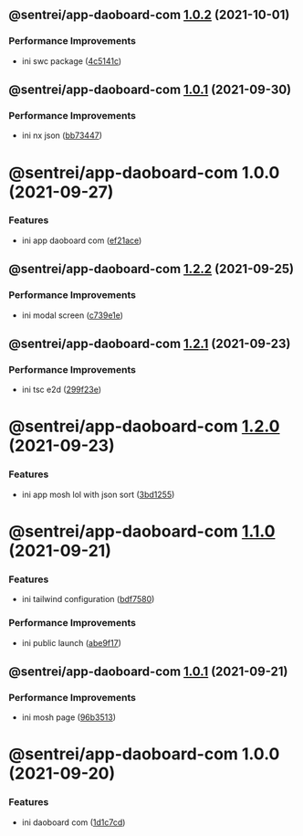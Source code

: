 ## @sentrei/app-daoboard-com [1.0.2](https://github.com/sentrei/sentrei/compare/@sentrei/app-daoboard-com@1.0.1...@sentrei/app-daoboard-com@1.0.2) (2021-10-01)

### Performance Improvements

- ini swc package ([4c5141c](https://github.com/sentrei/sentrei/commit/4c5141c898ae11b1e3793ea09ad07793da1683e7))

## @sentrei/app-daoboard-com [1.0.1](https://github.com/sentrei/sentrei/compare/@sentrei/app-daoboard-com@1.0.0...@sentrei/app-daoboard-com@1.0.1) (2021-09-30)

### Performance Improvements

- ini nx json ([bb73447](https://github.com/sentrei/sentrei/commit/bb7344707a71299d9b38c8903cfad09447757cf7))

# @sentrei/app-daoboard-com 1.0.0 (2021-09-27)

### Features

- ini app daoboard com ([ef21ace](https://github.com/sentrei/sentrei/commit/ef21acece86e574ae2310fce2d96b6d5a9657fee))

## @sentrei/app-daoboard-com [1.2.2](https://github.com/sentrei/sentrei/compare/@sentrei/app-daoboard-com@1.2.1...@sentrei/app-daoboard-com@1.2.2) (2021-09-25)

### Performance Improvements

- ini modal screen ([c739e1e](https://github.com/sentrei/sentrei/commit/c739e1e5a0f16588b574e0b7590d6e2062f90166))

## @sentrei/app-daoboard-com [1.2.1](https://github.com/sentrei/sentrei/compare/@sentrei/app-daoboard-com@1.2.0...@sentrei/app-daoboard-com@1.2.1) (2021-09-23)

### Performance Improvements

- ini tsc e2d ([299f23e](https://github.com/sentrei/sentrei/commit/299f23e4bc09c199ec375ac894f3e8d6709a94be))

# @sentrei/app-daoboard-com [1.2.0](https://github.com/sentrei/sentrei/compare/@sentrei/app-daoboard-com@1.1.0...@sentrei/app-daoboard-com@1.2.0) (2021-09-23)

### Features

- ini app mosh lol with json sort ([3bd1255](https://github.com/sentrei/sentrei/commit/3bd12550f6f1a2be250c0497c665e79e9d1ecd88))

# @sentrei/app-daoboard-com [1.1.0](https://github.com/sentrei/sentrei/compare/@sentrei/app-daoboard-com@1.0.1...@sentrei/app-daoboard-com@1.1.0) (2021-09-21)

### Features

- ini tailwind configuration ([bdf7580](https://github.com/sentrei/sentrei/commit/bdf758072d798b3336c2bbd9f49cdc9933dfc30b))

### Performance Improvements

- ini public launch ([abe9f17](https://github.com/sentrei/sentrei/commit/abe9f17939ccb584b20344b78da6c456ab5aaa26))

## @sentrei/app-daoboard-com [1.0.1](https://github.com/sentrei/sentrei/compare/@sentrei/app-daoboard-com@1.0.0...@sentrei/app-daoboard-com@1.0.1) (2021-09-21)

### Performance Improvements

- ini mosh page ([96b3513](https://github.com/sentrei/sentrei/commit/96b3513604291852036320ce1397125a26ced122))

# @sentrei/app-daoboard-com 1.0.0 (2021-09-20)

### Features

- ini daoboard com ([1d1c7cd](https://github.com/sentrei/sentrei/commit/1d1c7cd333d4544e5f4a5cb26f2ace26aa814497))
